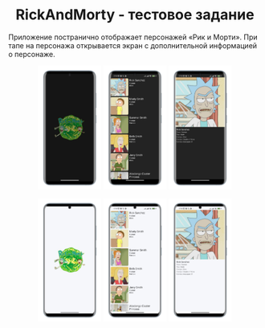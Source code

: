 
<h1 align="center">RickAndMorty - тестовое задание</h1>

Приложение постранично отображает персонажей «Рик и Морти». При тапе на персонажа открывается экран с дополнительной информацией о персонаже.

<p align="center">
    <img src="./readme_assets/night/splash.png" width="25%" >
    <img src="./readme_assets/night/list.png" width="25%">
    <img src="./readme_assets/night/details.png" width="25%">
</p>

<p align="center">
    <img src="./readme_assets/light/splash.png" width="25%" >
    <img src="./readme_assets/light/list.png" width="25%">
    <img src="./readme_assets/light/details.png" width="25%">
</p>


